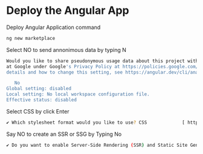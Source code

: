 # Deploy the Angular App

Deploy Angular Application command
```sh
ng new marketplace     
```

Select NO to send annonimous data by typing N
```sh
Would you like to share pseudonymous usage data about this project with the Angular Team
at Google under Google's Privacy Policy at https://policies.google.com/privacy. For more
details and how to change this setting, see https://angular.dev/cli/analytics.

   No
Global setting: disabled
Local setting: No local workspace configuration file.
Effective status: disabled
```

Select CSS by click Enter
```sh
✔ Which stylesheet format would you like to use? CSS             [ https://developer.mozilla.org/docs/Web/CSS                     ]
```

Say NO to create an SSR or SSG by Typing No
```sh
✔ Do you want to enable Server-Side Rendering (SSR) and Static Site Generation (SSG/Prerendering)? No
```